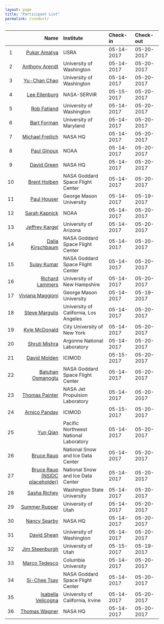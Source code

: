 ```yaml
---
layout: page
title: "Participant List"
permalink: /conduct/
---
```


| | Name | Institute | Check-in | Check-out | 
|:---:|-----:|:----------|:----------|:----------|
| 1 | [Pukar Amatya](mailto:pukar.m.amatya@nasa.gov) | USRA |05-14-2017 |05-20-2017 |
| 2 | [Anthony Arendt](mailto:arendta@uw.edu) | University of Washington |05-14-2017 |05-20-2017 |
| 3 | [Yu-Chan Chao](mailto:chaoy@uw.edu) | University of Washington |05-14-2017 |05-20-2017 |
| 4 | [Lee Ellenburg](mailto:lee.ellenburg@nasa.gov) | NASA-SERVIR |05-15-2017 |05-20-2017 |
| 5 | [Rob Fatland](mailto:rob5@uw.edu) | University of Washington |05-14-2017 |05-20-2017 |
| 6 | [Bart Forman](mailto:baforman@umd.edu) | University of Maryland |05-14-2017 |05-20-2017 |
| 7 | [Michael Freilich](mailto:) | NASA HQ |05-14-2017 |05-20-2017 |
| 8 | [Paul Ginoux](mailto:paul.ginoux@noaa.gov) | NOAA |05-14-2017 |05-20-2017 |
| 9 | [David Green](mailto:david.s.green@nasa.gov) | NASA HQ |05-14-2017 |05-20-2017 |
| 10 | [Brent  Holben](mailto:brent.n.holben@nasa.gov) | NASA Goddard Space Flight Center |05-14-2017 |05-20-2017 |
| 11 | [Paul Houser](mailto:phouser@gmu.edu) | George Mason University |05-14-2017 |05-19-2017 |
| 12 | [Sarah Kapnick](mailto:sarah.kapnick@noaa.gov) | NOAA |05-14-2017 |05-20-2017 |
| 13 | [Jeffrey Kargel](mailto:jeffreyskargel@hotmail.com) | University of Arizona |05-14-2017 |05-20-2017 |
| 14 | [Dalia Kirschbaum](mailto:dalia.b.kirschbaum@nasa.gov) | NASA Goddard Space Flight Center |05-14-2017 |05-20-2017 |
| 15 | [Sujay Kumar](mailto:sujay.v.kumar@nasa.gov) | NASA Goddard Space Flight Center |05-14-2017 |05-20-2017 |
| 16 | [Richard Lammers](mailto:Richard.Lammers@unh.edu) | University of New Hampshire |05-14-2017 |05-20-2017 |
| 17 | [Viviana Maggioni](mailto:vmaggion@gmu.edu) | George Mason University |05-14-2017 |05-19-2017 |
| 18 | [Steve Margulis](mailto:margulis@seas.ucla.edu) | University of California, Los Angeles |05-14-2017 |05-20-2017 |
| 19 | [Kyle McDonald](mailto:kmcdonald2@ccny.cuny.edu) | City University of New York |05-14-2017 |05-20-2017 |
| 20 | [Shruti Mishra](mailto:mishra@anl.gov) | Argonne National Laboratory |05-14-2017 |05-20-2017 |
| 21 | [David Molden](mailto:David.Molden@icimod.org) | ICIMOD |05-15-2017 |05-20-2017 |
| 22 | [Batuhan Osmanoglu](mailto:batuhan.osmanoglu@nasa.gov) | NASA Goddard Space Flight Center |05-14-2017 |05-20-2017 |
| 23 | [Thomas Painter](mailto:thomas.painter@jpl.nasa.gov) | NASA Jet Propulsion Laboratory |05-14-2017 |05-20-2017 |
| 24 | [Arnico Panday](mailto:Arnico.Panday@icimod.org) | ICIMOD |05-15-2017 |05-20-2017 |
| 25 | [Yun Qian](mailto:yun.qian@pnnl.gov) | Pacific Northwest National Laboratory |05-14-2017 |05-20-2017 |
| 26 | [Bruce Raup](mailto:braup@nsidc.org) | National Snow and Ice Data Center |05-14-2017 |05-20-2017 |
| 27 | [Bruce Raup (NSIDC placeholder)](mailto:braup@nsidc.org) | National Snow and Ice Data Center |05-14-2017 |05-20-2017 |
| 28 | [Sasha Richey](mailto:sasha.richey@wsu.edu) | Washington State University |05-14-2017 |05-20-2017 |
| 29 | [Summer Rupper](mailto:summer.rupper@geog.utah.edu) | University of Utah |05-14-2017 |05-20-2017 |
| 30 | [Nancy Searby](mailto:nancy.d.searby@nasa.gov) | NASA HQ |05-14-2017 |05-20-2017 |
| 31 | [David Shean](mailto:dshean@uw.edu) | University of Washington |05-14-2017 |05-20-2017 |
| 32 | [Jim Steenburgh](mailto:jim.steenburgh@utah.edu) | University of Utah |05-15-2017 |05-19-2017 |
| 33 | [Marco Tedesco](mailto:mtedesco@ldeo.columbia.edu) | Columbia University |05-14-2017 |05-20-2017 |
| 34 | [Si-Chee Tsay](mailto:si-chee.tsay@nasa.gov) | NASA Goddard Space Flight Center |05-14-2017 |05-20-2017 |
| 35 | [Isabella Velicogna](mailto:isabella@uci.edu) | University of California, Irvine |05-14-2017 |05-20-2017 |
| 36 | [Thomas Wagner](mailto:thomas.wagner@nasa.gov) | NASA HQ |05-14-2017 |05-20-2017 |
